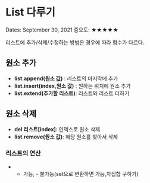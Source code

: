 # List  다루기

Dates: September 30, 2021
중요도: ★★★★★

리스트에 추가/삭제/수정하는 방법은 경우에 따라 함수가 다르다.

## 원소 추가

- **list.append(원소 값)** : 리스트의 마지막에 추가
- **list.insert(index,원소 값)** : 원하는 위치에 원소 추가
- **list.extend(추가할 리스트)**: 리스트와 리스트 더하기

## 원소 삭제

- **del 리스트[index]**: 인덱스로 원소 삭제
- **list.remove(원소 값)**: 해당 원소를 찾아서 삭제

### 리스트의 연산

- + 가능, - 불가능(set으로 변환하면 가능,차집합 구하기)